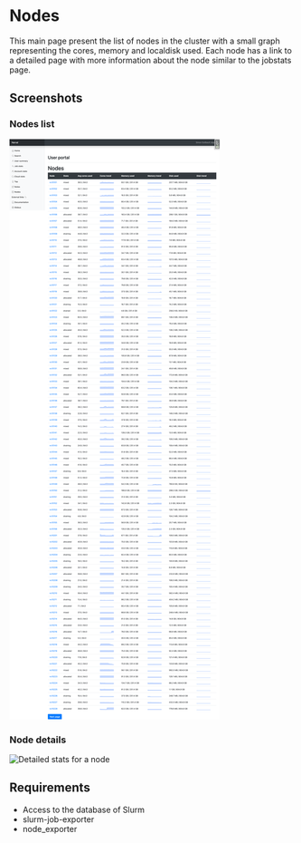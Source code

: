 # Nodes
This main page present the list of nodes in the cluster with a small graph representing the cores, memory and localdisk used. Each node has a link to a detailed page with more information about the node similar to the jobstats page.

## Screenshots
### Nodes list
![Nodes in the cluster with a small trend graph for each](nodes_list.png)
### Node details
![Detailed stats for a node](nodes_details.png)

## Requirements
* Access to the database of Slurm
* slurm-job-exporter
* node\_exporter
